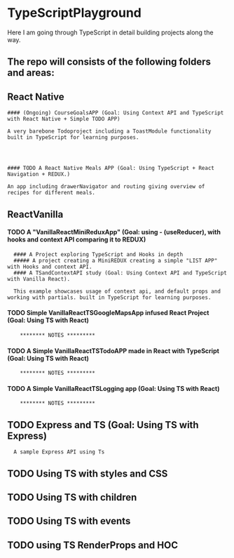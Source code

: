 # TypeScriptPlayground


Here I am going through TypeScript in detail building projects along the way.




## The repo will consists of the following folders and areas:




## React Native 


    #### (Ongoing) CourseGoalsAPP (Goal: Using Context API and TypeScript with React Native + Simple TODO APP)
    
    A very barebone Todoproject including a ToastModule functionality built in TypeScript for learning purposes.

  
  
  
    #### TODO A React Native Meals APP (Goal: Using TypeScript + React Navigation + REDUX.) 
     
    An app including drawerNavigator and routing giving overview of recipes for different meals. 





## ReactVanilla 

   
  #### TODO A "VanillaReactMiniReduxApp" (Goal: using - (useReducer), with hooks and context API comparing it to REDUX)
  
      #### A Project exploring TypeScript and Hooks in depth
      ##### A project creating a MiniREDUX creating a simple "LIST APP" with Hooks and context API.
      #### A TSandContextAPI study (Goal: Using Context API and TypeScript with Vanilla React).

      This example showcases usage of context api, and default props and working with partials. built in TypeScript for learning purposes.
      


   
  #### TODO  Simple VanillaReactTSGoogleMapsApp infused React Project (Goal: Using TS with React)
  
        ******** NOTES *********



 

  #### TODO A Simple VanillaReactTSTodoAPP made in React with TypeScript (Goal: Using TS with React)
  
        ******** NOTES *********
       
       
       
       
        
  ####  TODO A Simple VanillaReactTSLogging app (Goal: Using TS with React)
  
        ******** NOTES *********
        
        
        
        
        
      

## TODO Express and TS (Goal: Using TS with Express)

      A sample Express API using Ts 
      
     
      
      
## TODO Using TS with styles and CSS


     
## TODO Using TS with children



## TODO Using TS with events



## TODO using TS RenderProps and HOC


      
